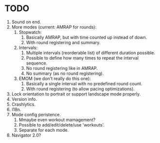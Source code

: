 # TODO

1. Sound on end.
1. More modes (current: AMRAP for rounds):
   1. Stopwatch:
      1. Basically AMRAP, but with time counted up instead of down.
      1. With round registering and summary.
   1. Intervals:
      1. Multiple intervals (reorderable list) of different duration possible.
      1. Possible to define how many times to repeat the interval sequence.
      1. No round registering like in AMRAP.
      1. No summary (as no round registering).
   1. EMOM (we don't really do this one):
      1. Basically a single interval with no predefined round count.
      1. With round registering (to allow pacing optimizations).
1. Lock orientation to portrait or support landscape mode properly.
1. Version info.
1. Crashlytics.
1. I18n.
1. Mode config peristence.
   1. Mmaybe even workout mamagement?
   1. Possible to add/edit/delete/use 'workouts'.
   1. Separate for each  mode.
1. Navigator 2.0?

